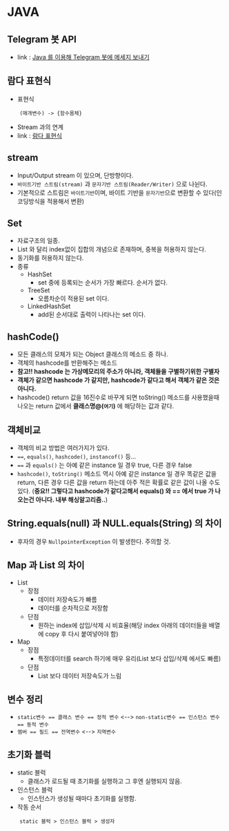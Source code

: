 # JAVA

## Telegram 봇 API
- link : [Java 를 이용해 Telegram 봇에 메세지 보내기](https://kshman94.tistory.com/40)

## 람다 표현식
- 표현식
```
    (매개변수) -> {함수몸체}
```
- Stream 과의 연계
- link : [람다 표현식](https://futurecreator.github.io/2018/08/26/java-8-streams/)

## stream
- Input/Output stream 이 있으며, 단방향이다.
- `바이트기반 스트림(stream)` 과 `문자기반 스트림(Reader/Writer)` 으로 나뉜다.
- 기본적으로 스트림은 `바이트기반`이며, 바이트 기반을 `문자기반`으로 변환할 수 있다(인코딩방식을 적용해서 변환)

## Set
- 자료구조의 일종.
- List 와 달리 index없이 집합의 개념으로 존재하며, 중복을 허용하지 않는다.
- 동기화를 허용하지 않는다.
- 종류
    - HashSet
        - set 중에 등록되는 순서가 가장 빠르다. 순서가 없다.
    - TreeSet
        - 오름차순이 적용된 set 이다.
    - LinkedHashSet
        - add된 순서대로 출력이 나타나는 set 이다.

## hashCode()
- 모든 클래스의 모체가 되는 Object 클래스의 메소드 중 하나.
- 객체의 hashcode를 반환해주는 메소드
- **참고!! hashcode 는 가상메모리의 주소가 아니라, 객체들을 구별하기위한 구별자**
- **객체가 같으면 hashcode 가 같지만, hashcode가 같다고 해서 객체가 같은 것은 아니다.**
- hashcode() return 값을 16진수로 바꾸게 되면 toString() 메소드를 사용했을때 나오는 return 값에서 **클래스명@(`여기`)** 에 해당하는 값과 같다. 

## 객체비교

- 객체의 비교 방법은 여러가지가 있다.
- `==`, `equals()`, `hashcode()`, `instancof()` 등...
- `==` 과 `equals()` 는 아예 같은 instance 일 경우 true, 다른 경우 false
- `hashcode()`, `toString()` 메소드 역시 아예 같은 instance 일 경우 똑같은 값을 return, 다른 경우 다른 값을 return 하는데 아주 적은 확률로 같은 값이 나올 수도 있다. (**중요!! 그렇다고 hashcode가 같다고해서 equals() 와 == 에서 true 가 나오는건 아니다. 내부 해싱알고리즘..**)

## String.equals(null) 과 NULL.equals(String) 의 차이
- 후자의 경우 `NullpointerException` 이 발생한다. 주의할 것.

## Map 과 List 의 차이
- List
    - 장점
        - 데이터 저장속도가 빠름
        - 데이터를 순차적으로 저장함
    - 단점
        - 원하는 index에 삽입/삭제 시 비효율(해당 index 아래의 데이터들을 배열에 copy 후 다시 붙여넣어야 함)
- Map 
    - 장점
        - 특정데이터를 search 하기에 매우 유리(List 보다 삽입/삭제 에서도 빠름)
    - 단점
        - List 보다 데이터 저장속도가 느림

## 변수 정리
- `static변수 == 클래스 변수 == 정적 변수` <--> `non-static변수 == 인스턴스 변수 == 동적 변수`
- `멤버 == 필드 == 전역변수` <--> `지역변수`

## 초기화 블럭
- static 블럭
    - 클래스가 로드될 때 초기화를 실행하고 그 후엔 실행되지 않음.
- 인스턴스 블럭
    - 인스턴스가 생성될 때마다 초기화를 실행함.
- 작동 순서
```
    static 블럭 > 인스턴스 블럭 > 생성자
```